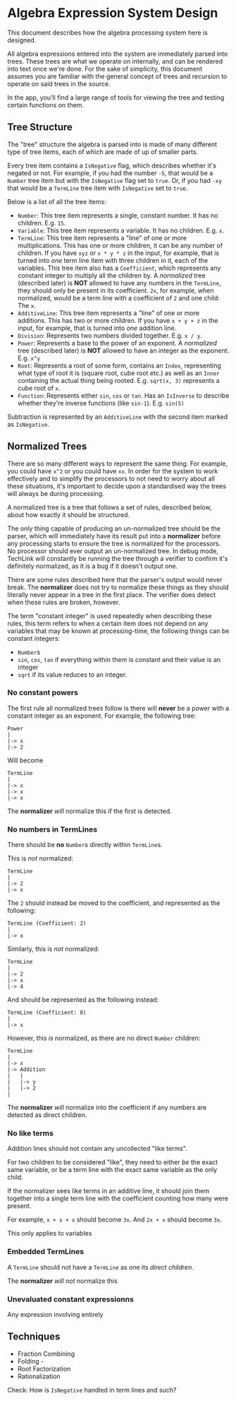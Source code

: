 # Algebra Expression System Design

This document describes how the algebra processing system here is designed.

All algebra expressions entered into the system are immediately parsed into trees. These trees are what we operate on internally, and can be rendered into text once we're done. For the sake of simplicity, this document assumes you are familiar with the general concept of trees and recursion to operate on said trees in the source.

In the app, you'll find a large range of tools for viewing the tree and testing certain functions on them.

## Tree Structure

The "tree" structure the algebra is parsed into is made of many different type of tree items, each of which are made of up of smaller parts.

Every tree item contains a `IsNegative` flag, which describes whether it's negated or not. For example, if you had the number `-5`, that would be a `Number` tree item but with the `IsNegative` flag set to `true`. Or, if you had `-xy` that would be a `TermLine` tree item with `IsNegative` set to `true`.

Below is a list of all the tree items:

- `Number`: This tree item represents a single, constant number. It has no children. E.g. `15`.
- `Variable`: This tree item represents a variable. It has no children. E.g. `x`.
- `TermLine`: This tree item represents a "line" of one or more multiplications. This has one or more children, it can be any number of children. If you have `xyz` or `x * y * z` in the input, for example, that is turned into *one* term line item with three children in it, each of the variables. This tree item also has a `Coefficient`, which represents any constant integer to multiply all the children by. A *normalized* tree (described later) is **NOT** allowed to have any numbers in the `TermLine`, they should only be present in its coefficient. `2x`, for example, when normalized, would be a term line with a coefficient of `2` and one child: The `x`.
- `AdditiveLine`: This tree item represents a "line" of one or more additions. This has two or more children. If you have `x + y + z` in the input, for example, that is turned into *one* addition line.
- `Division`: Represents two numbers divided together. E.g. `x / y`.
- `Power`: Represents a base to the power of an exponent. A *normalized* tree (described later) is **NOT** allowed to have an integer as the exponent. E.g. `x^y`
- `Root`: Represents a root of some form, contains an `Index`, representing what type of root it is (square root, cube root etc.) as well as an `Inner` containing the actual thing being rooted. E.g. `sqrt(x, 3)` represents a cube root of `x`.
- `Function`: Represents either `sin`, `cos` or `tan`. Has an `IsInverse` to describe whether they're inverse functions (like `sin-1`). E.g. `sin(5)`

Subtraction is represented by an `AdditiveLine` with the second item marked as `IsNegative`.

## Normalized Trees

There are so many different ways to represent the same thing. For example, you could have `x^2` or you could have `xx`. In order for the system to work effectively and to simplify the processors to not need to worry about all these situations, it's important to decide upon a standardised way the trees will always be during processing.

A normalized tree is a tree that follows a set of rules, described below, about how exactly it should be structured. 

The only thing capable of producing an un-normalized tree should be the parser, which will immediately have its result put into a **normalizer** before any processing starts to ensure the tree is normalized for the processors. No processor should ever output an un-normalized tree. In debug mode, TechLink will constantly be running the tree through a verifier to confirm it's definitely normalized, as it is a bug if it doesn't output one.

There are some rules described here that the parser's output would never break. The **normalizer** does not try to normalize these things as they should literally never appear in a tree in the first place. The verifier does detect when these rules are broken, however.

The term "constant integer" is used repeatedly when describing these rules, this term refers to when a certain item does not depend on any variables that may be known at processing-time, the following things can be constant integers:

- `Number`s
- `sin`, `cos`, `tan` if everything within them is constant and their value is an integer
- `sqrt` if its value reduces to an integer.

### No constant powers

The first rule all normalized trees follow is there will **never** be a power with a constant integer as an exponent. For example, the following tree:
```
Power
|
|-> x
|-> 2
```

Will become
```
TermLine
|
|-> x
|-> x
|-> x
```

The **normalizer** *will* normalize this if the first is detected.

### No numbers in TermLines

There should be **no** `Number`s directly within `TermLine`s.

This is *not* normalized:
```
TermLine 
|
|-> 2
|-> x
```

The `2` should instead be moved to the coefficient, and represented as the following:
```
TermLine (Coefficient: 2)
|
|-> x
```

Similarly, this is *not* normalized:
```
TermLine 
|
|-> 2
|-> x
|-> 4
```

And should be represented as the following instead:
```
TermLine (Coefficient: 8)
|
|-> x
```

However, this *is* normalized, as there are no direct `Number` children:
```
TermLine
|
|-> x
|-> Addition
|   |
|   |-> y
|   |-> 2
|
```

The **normalizer** *will* normalize into the coefficient if any numbers are detected as direct children.

### No like terms

Addition lines should not contain any uncollected "like terms".

For two children to be considered "like", they need to either *be* the exact same variable, or be a term line with the exact same variable as the only child.

If the normalizer sees like terms in an additive line, it should join them together into a single term line with the coefficient counting how many were present.

For example, `x + x + x` should become `3x`.
And `2x + x` should become `3x`.

This only applies to variables

### Embedded TermLines

A `TermLine` should not have a `TermLine` as one its *direct children*.

The **normalizer** *will not* normalize this 

### Unevaluated constant expressionns

Any expression involving entirely 

## Techniques

- Fraction Combining
- Folding - 
- Root Factorization
- Rationalization

Check: How is `IsNegative` handled in term lines and such?